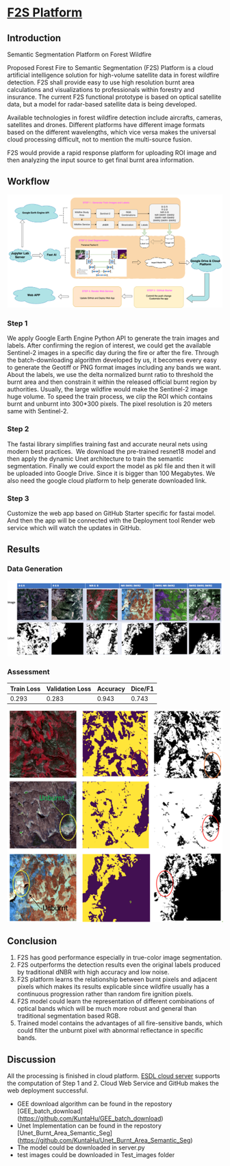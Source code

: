 # [F2S Platform](https://f2s.onrender.com)

## Introduction

Semantic Segmentation Platform on Forest Wildfire

Proposed Forest Fire to Semantic Segmentation (F2S) Platform is a cloud artificial intelligence solution for high-volume satellite data in forest wildfire detection. F2S shall provide easy to use high resolution burnt area calculations and visualizations to professionals within forestry and insurance. The current F2S functional prototype is based on optical satellite data, but a model for radar-based satellite data is being developed.

Available technologies in forest wildfire detection include aircrafts, cameras, satellites and drones. Different platforms have different image formats based on the different wavelengths, which vice versa makes the universal cloud processing difficult, not to mention the multi-source fusion.
 
F2S would provide a rapid response platform for uploading ROI image and then analyzing the input source to get final burnt area information.

## Workflow

![app/static/FSSO4G.png](app/static/FSSO4G.png)

### Step 1
We apply Google Earth Engine Python API to generate the train images and labels.  After confirming the region of interest, we could get the available Sentinel-2 images in a specific day during the fire or after the fire. Through the batch-downloading algorithm developed by us, it becomes every easy to generate the Geotiff or PNG format images including any bands we want. About the labels, we use the delta normalized burnt ratio to threshold the burnt area and then constrain it  within the released  official burnt region by authorities. Usually, the large wildfire would make the Sentinel-2 image huge volume. To speed the train process, we clip the ROI which contains burnt and unburnt into 300*300 pixels. The pixel resolution is 20 meters same with Sentinel-2. 

### Step 2
The fastai library simplifies training fast and accurate neural nets using modern best practices.  We download the pre-trained resnet18 model and then apply the dynamic Unet architecture to train the semantic segmentation. Finally we could export the model as pkl file and then it will be uploaded into Google Drive. Since it is bigger than 100 Megabytes. We also need the google cloud platform to help generate downloaded link. 

### Step 3
Customize the web app based on GitHub Starter specific for fastai model. And then the app will be connected with the Deployment tool Render web service which will watch the updates in GitHub.

## Results

### Data Generation
![app/static/Data.png](app/static/Data.png)

### Assessment

| Train Loss | Validation Loss| Accuracy | Dice/F1|
|------------|----------------|----------|--------|
| 0.293      | 0.283          | 0.943    | 0.743  |

![app/static/result.png](app/static/result.png)

## Conclusion
1. F2S has good performance especially in true-color image segmentation.
2. F2S outperforms the detection results even the original labels produced by traditional dNBR with high accuracy and low noise.
3. F2S platform learns the relationship between burnt pixels and adjacent pixels which makes its results explicable since wildfire usually has a continuous progression rather than random fire ignition pixels. 
4. F2S model could learn the representation of different combinations of optical bands which will be much more robust and general than traditional segmentation based RGB. 
5. Trained model contains the advantages of all fire-sensitive bands, which could filter the unburnt pixel with abnormal reflectance in specific bands.

## Discussion
All the processing is finished in cloud platform. [ESDL cloud server](https://www.earthsystemdatalab.net/) supports the computation of Step 1 and 2. Cloud Web Service and GitHub makes the web deployment successful. 

* GEE download algorithm can be found in the repostory [GEE_batch_download] (https://github.com/KuntaHu/GEE_batch_download)
* Unet Implementation can be found in the repostory [Unet_Burnt_Area_Semantic_Seg] (https://github.com/KuntaHu/Unet_Burnt_Area_Semantic_Seg)
* The model could be downloaded in server.py
* test images could be downloaded in Test_images folder


